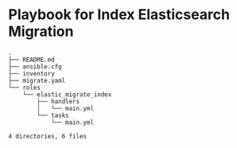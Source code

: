 # Playbook for Index Elasticsearch Migration


````
.
├── README.md
├── ansible.cfg
├── inventory
├── migrate.yaml
└── roles
    └── elastic_migrate_index
        ├── handlers
        │   └── main.yml
        └── tasks
            └── main.yml

4 directories, 6 files
````
